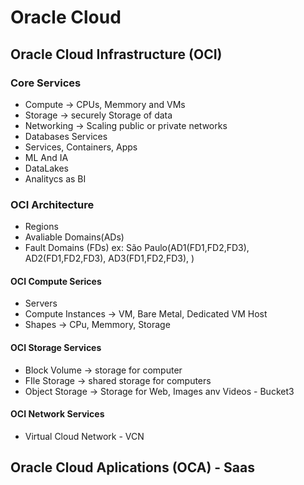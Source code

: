 # Oracle Cloud

## Oracle Cloud Infrastructure (OCI)

### Core Services

- Compute -> CPUs, Memmory and VMs
- Storage -> securely Storage of data
- Networking -> Scaling public or private networks
- Databases Services
- Services, Containers, Apps
- ML And IA
- DataLakes
- Analitycs as BI

### OCI Architecture

- Regions
- Avaliable Domains(ADs)
- Fault Domains (FDs)
ex:
São Paulo(AD1(FD1,FD2,FD3), AD2(FD1,FD2,FD3), AD3(FD1,FD2,FD3), )




#### OCI Compute Serices

- Servers
- Compute Instances -> VM, Bare Metal, Dedicated VM Host
- Shapes -> CPu, Memmory, Storage

#### OCI Storage Services

- Block Volume -> storage for computer
- FIle Storage -> shared storage for computers
- Object Storage -> Storage for Web, Images anv Videos - Bucket3

#### OCI Network Services

- Virtual Cloud Network - VCN


## Oracle Cloud Aplications (OCA) - Saas











